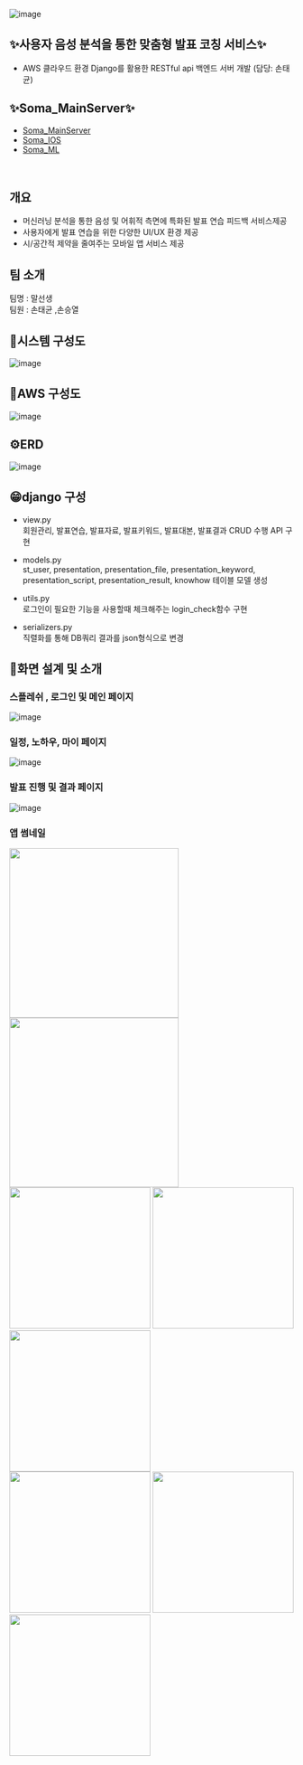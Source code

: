 ![image](/resource/speechteacher_logo2.jpg)

## ✨사용자 음성 분석을 통한 맞춤형 발표 코칭 서비스✨  
- AWS 클라우드 환경 Django를 활용한 RESTful api 백엔드 서버 개발 (담당: 손태균)

## ✨Soma_MainServer✨  
- [Soma_MainServer](https://git.swmgit.org/swm-12/12_swm48/soma_mainserver)
- [Soma_IOS](https://git.swmgit.org/swm-12/12_swm48/soma_ios)
- [Soma_ML](https://git.swmgit.org/swm-12/12_swm48/soma_ml)
<br>

## 개요  
- 머신러닝 분석을 통한 음성 및 어휘적 측면에 특화된 발표 연습 피드백 서비스제공
- 사용자에게 발표 연습을 위한 다양한 UI/UX 환경 제공 
- 시/공간적 제약을 줄여주는 모바일 앱 서비스 제공

## 팀 소개
팀명 : 말선생<br>
팀원 : 손태균 ,손승열<br>


## 🌟시스템 구성도  
![image](/resource/system_archtecture.png)

## 🔎AWS 구성도  
![image](/resource/aws_archtecture2.png)

## ⚙️ERD
![image](/resource/ERD_structure.png)


## 😁django 구성

- view.py <br>
회원관리, 발표연습, 발표자료, 발표키워드, 발표대본, 발표결과 CRUD 수행 API 구현<br>

- models.py<br>
st_user, presentation, presentation_file, presentation_keyword, presentation_script, presentation_result, knowhow 테이블 모델 생성<br>

- utils.py<br>
로그인이 필요한 기능을 사용할때 체크해주는 login_check함수 구현<br>

- serializers.py<br>
직렬화를 통해 DB쿼리 결과를 json형식으로 변경<br>


## 👀화면 설계 및 소개

### 스플레쉬 , 로그인 및 메인 페이지
![image](/resource/front-end1.png)

### 일정, 노하우, 마이 페이지
![image](/resource/front-end2.png)

### ️발표 진행 및 결과 페이지
![image](/resource/front-end3.png)

### 앱 썸네일
<img src="/resource/slide1.png" width="300px"> <img src="/resource/slide2.png" width="300px"> <br>
<img src="/resource/slide3.png" width="250px"> <img src="/resource/slide4.png" width="250px"> <img src="/resource/slide5.png" width="250px"> <br>
<img src="/resource/slide6.png" width="250px"> <img src="/resource/slide7.png" width="250px"> <img src="/resource/slide8.png" width="250px"> <br>
